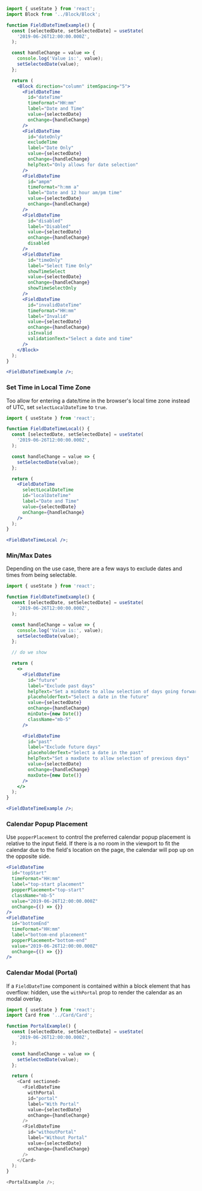```jsx
import { useState } from 'react';
import Block from '../Block/Block';

function FieldDateTimeExample() {
  const [selectedDate, setSelectedDate] = useState(
    '2019-06-26T12:00:00.000Z',
  );

  const handleChange = value => {
    console.log('Value is:', value);
    setSelectedDate(value);
  };

  return (
    <Block direction="column" itemSpacing="5">
      <FieldDateTime
        id="dateTime"
        timeFormat="HH:mm"
        label="Date and Time"
        value={selectedDate}
        onChange={handleChange}
      />
      <FieldDateTime
        id="dateOnly"
        excludeTime
        label="Date Only"
        value={selectedDate}
        onChange={handleChange}
        helpText="Only allows for date selection"
      />
      <FieldDateTime
        id="ampm"
        timeFormat="h:mm a"
        label="Date and 12 hour am/pm time"
        value={selectedDate}
        onChange={handleChange}
      />
      <FieldDateTime
        id="disabled"
        label="Disabled"
        value={selectedDate}
        onChange={handleChange}
        disabled
      />
      <FieldDateTime
        id="timeOnly"
        label="Select Time Only"
        showTimeSelect
        value={selectedDate}
        onChange={handleChange}
        showTimeSelectOnly
      />
      <FieldDateTime
        id="invalidDateTime"
        timeFormat="HH:mm"
        label="Invalid"
        value={selectedDate}
        onChange={handleChange}
        isInvalid
        validationText="Select a date and time"
      />
    </Block>
  );
}

<FieldDateTimeExample />;
```

### Set Time in Local Time Zone

Too allow for entering a date/time in the browser's local time zone instead of UTC, set `selectLocalDateTime` to `true`.

```jsx
import { useState } from 'react';

function FieldDateTimeLocal() {
  const [selectedDate, setSelectedDate] = useState(
    '2019-06-26T12:00:00.000Z',
  );

  const handleChange = value => {
    setSelectedDate(value);
  };

  return (
    <FieldDateTime
      selectLocalDateTime
      id="localDateTime"
      label="Date and Time"
      value={selectedDate}
      onChange={handleChange}
    />
  );
}

<FieldDateTimeLocal />;
```

### Min/Max Dates

Depending on the use case, there are a few ways to exclude dates and times from being selectable.

```jsx
import { useState } from 'react';

function FieldDateTimeExample() {
  const [selectedDate, setSelectedDate] = useState(
    '2019-06-26T12:00:00.000Z',
  );

  const handleChange = value => {
    console.log('Value is:', value);
    setSelectedDate(value);
  };

  // do we show

  return (
    <>
      <FieldDateTime
        id="future"
        label="Exclude past days"
        helpText="Set a minDate to allow selection of days going forward"
        placeholderText="Select a date in the future"
        value={selectedDate}
        onChange={handleChange}
        minDate={new Date()}
        className="mb-5"
      />

      <FieldDateTime
        id="past"
        label="Exclude future days"
        placeholderText="Select a date in the past"
        helpText="Set a maxDate to allow selection of previous days"
        value={selectedDate}
        onChange={handleChange}
        maxDate={new Date()}
      />
    </>
  );
}

<FieldDateTimeExample />;
```

### Calendar Popup Placement

Use `popperPlacement` to control the preferred calendar popup placement is relative to the input field. If there is a no room in the viewport to fit the calendar due to the field's location on the page, the calendar will pop up on the opposite side.

```jsx
<FieldDateTime
  id="topStart"
  timeFormat="HH:mm"
  label="top-start placement"
  popperPlacement="top-start"
  className="mb-5"
  value="2019-06-26T12:00:00.000Z"
  onChange={() => {}}
/>
<FieldDateTime
  id="bottomEnd"
  timeFormat="HH:mm"
  label="bottom-end placement"
  popperPlacement="bottom-end"
  value="2019-06-26T12:00:00.000Z"
  onChange={() => {}}
/>
```

### Calendar Modal (Portal)

If a `FieldDateTime` component is contained within a block element that has overflow: hidden, use the `withPortal` prop to render the calendar as an modal overlay.

```js
import { useState } from 'react';
import Card from '../Card/Card';

function PortalExample() {
  const [selectedDate, setSelectedDate] = useState(
    '2019-06-26T12:00:00.000Z',
  );

  const handleChange = value => {
    setSelectedDate(value);
  };

  return (
    <Card sectioned>
      <FieldDateTime
        withPortal
        id="portal"
        label="With Portal"
        value={selectedDate}
        onChange={handleChange}
      />
      <FieldDateTime
        id="withoutPortal"
        label="Without Portal"
        value={selectedDate}
        onChange={handleChange}
      />
    </Card>
  );
}

<PortalExample />;
```
